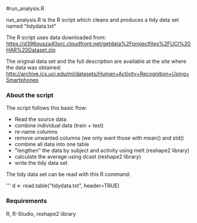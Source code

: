 #run_analysis.R

run_analysis.R is the R script which cleans and produces a tidy data set named "tidydata.txt"

The R script uses data downloaded from:
https://d396qusza40orc.cloudfront.net/getdata%2Fprojectfiles%2FUCI%20HAR%20Dataset.zip

The original data set and the full description are available at the site where the data was obtained: 
http://archive.ics.uci.edu/ml/datasets/Human+Activity+Recognition+Using+Smartphones 

### About the script

The script follows this basic flow:
* Read the source data 
* combine individual data (train + test) 
* re-name columns
* remove unwanted columns (we only want those with mean() and std()
* combine all data into one table
* "lengthen" the data by subject and activity using melt (reshape2 library)
* calculate the average using dcast (reshape2 library)
* write the tidy data set

The tidy data set can be read with this R command:

'''
d <- read.table("tidydata.txt", header=TRUE)

### Requirements
R, R-Studio, reshape2 library
